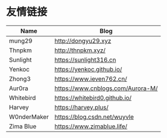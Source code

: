 # 友情链接




| Name        | Blog                              |
| ----------- | --------------------------------- |
| mung29      | http://dongyu29.xyz               |
| Thnpkm      | http://thnpkm.xyz/                |
| Sunlight    | https://sunlight316.cn            |
| Yenkoc      | https://yenkoc.github.io/         |
| Zhong3      | https://www.ieven762.cn/          |
| Aur0ra      | https://www.cnblogs.com/Aurora-M/ |
| Whitebird   | https://whitebird0.github.io/     |
| Harvey      | https://harvey.plus/              |
| W0nderMaker | https://blog.csdn.net/wuyvle      |
| Zima Blue   | https://www.zimablue.life/        |


